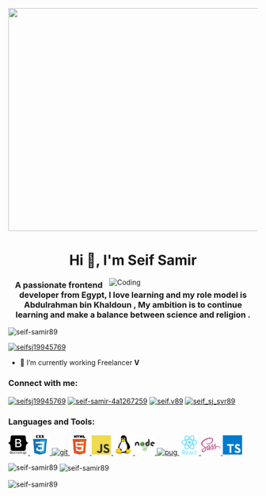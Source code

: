 <div><img width="900" height="450" src="https://media.istockphoto.com/id/1188254830/vector/abstract-red-background-with-binary-code-numbers-malware-concept.jpg?s=612x612&w=0&k=20&c=WPitOFS_6VOoixxptXZ5Epe8G_6aJZteaGE84VW1yUQ=" alt=""> </div>
<h1 align="center">Hi 👋, I'm Seif Samir</h1>
    <img width="300" align="right" src="https://i.pinimg.com/originals/bf/55/45/bf55450d2ccadf2cc45973c2ad965a60.gif" alt="Coding">
<h3 align="center">A passionate frontend developer from Egypt, I love learning and my role model is Abdulrahman bin Khaldoun , My ambition is to continue learning and make a balance between science and religion .</h3>

<p align="left"> <img src="https://komarev.com/ghpvc/?username=seif-samir89&label=Profile%20views&color=0e75b6&style=flat" alt="seif-samir89" /> </p>

<p align="left"> <a href="https://twitter.com/seifsj19945769" target="blank"><img src="https://img.shields.io/twitter/follow/seifsj19945769?logo=twitter&style=for-the-badge" alt="seifsj19945769" /></a> </p>

- 🔭 I’m currently working Freelancer **V**

<h3 align="left">Connect with me:</h3>
<p align="left">
<a href="https://twitter.com/seifsj19945769" target="blank"><img align="center" src="https://raw.githubusercontent.com/rahuldkjain/github-profile-readme-generator/master/src/images/icons/Social/twitter.svg" alt="seifsj19945769" height="30" width="40" /></a>
<a href="https://linkedin.com/in/seif-samir-4a1267259" target="blank"><img align="center" src="https://raw.githubusercontent.com/rahuldkjain/github-profile-readme-generator/master/src/images/icons/Social/linked-in-alt.svg" alt="seif-samir-4a1267259" height="30" width="40" /></a>
<a href="https://fb.com/seif.v89" target="blank"><img align="center" src="https://raw.githubusercontent.com/rahuldkjain/github-profile-readme-generator/master/src/images/icons/Social/facebook.svg" alt="seif.v89" height="30" width="40" /></a>
<a href="https://instagram.com/seif_sj_svr89" target="blank"><img align="center" src="https://raw.githubusercontent.com/rahuldkjain/github-profile-readme-generator/master/src/images/icons/Social/instagram.svg" alt="seif_sj_svr89" height="30" width="40" /></a>
</p>

<h3 align="left">Languages and Tools:</h3>
<p align="left"> <a href="https://getbootstrap.com" target="_blank" rel="noreferrer"> <img src="https://raw.githubusercontent.com/devicons/devicon/master/icons/bootstrap/bootstrap-plain-wordmark.svg" alt="bootstrap" width="40" height="40"/> </a> <a href="https://www.w3schools.com/css/" target="_blank" rel="noreferrer"> <img src="https://raw.githubusercontent.com/devicons/devicon/master/icons/css3/css3-original-wordmark.svg" alt="css3" width="40" height="40"/> </a> <a href="https://git-scm.com/" target="_blank" rel="noreferrer"> <img src="https://www.vectorlogo.zone/logos/git-scm/git-scm-icon.svg" alt="git" width="40" height="40"/> </a> <a href="https://www.w3.org/html/" target="_blank" rel="noreferrer"> <img src="https://raw.githubusercontent.com/devicons/devicon/master/icons/html5/html5-original-wordmark.svg" alt="html5" width="40" height="40"/> </a> <a href="https://developer.mozilla.org/en-US/docs/Web/JavaScript" target="_blank" rel="noreferrer"> <img src="https://raw.githubusercontent.com/devicons/devicon/master/icons/javascript/javascript-original.svg" alt="javascript" width="40" height="40"/> </a> <a href="https://www.linux.org/" target="_blank" rel="noreferrer"> <img src="https://raw.githubusercontent.com/devicons/devicon/master/icons/linux/linux-original.svg" alt="linux" width="40" height="40"/> </a> <a href="https://nodejs.org" target="_blank" rel="noreferrer"> <img src="https://raw.githubusercontent.com/devicons/devicon/master/icons/nodejs/nodejs-original-wordmark.svg" alt="nodejs" width="40" height="40"/> </a> <a href="https://pugjs.org" target="_blank" rel="noreferrer"> <img src="https://cdn.worldvectorlogo.com/logos/pug.svg" alt="pug" width="40" height="40"/> </a> <a href="https://reactjs.org/" target="_blank" rel="noreferrer"> <img src="https://raw.githubusercontent.com/devicons/devicon/master/icons/react/react-original-wordmark.svg" alt="react" width="40" height="40"/> </a> <a href="https://sass-lang.com" target="_blank" rel="noreferrer"> <img src="https://raw.githubusercontent.com/devicons/devicon/master/icons/sass/sass-original.svg" alt="sass" width="40" height="40"/> </a> <a href="https://www.typescriptlang.org/" target="_blank" rel="noreferrer"> <img src="https://raw.githubusercontent.com/devicons/devicon/master/icons/typescript/typescript-original.svg" alt="typescript" width="40" height="40"/> </a> </p>

<p><img align="left" src="https://github-readme-stats.vercel.app/api/top-langs?username=seif-samir89&show_icons=true&locale=en&layout=compact" alt="seif-samir89" /></p>

<p>&nbsp;<img align="center" src="https://github-readme-stats.vercel.app/api?username=seif-samir89&show_icons=true&locale=en" alt="seif-samir89" /></p>

<p><img align="center" src="https://github-readme-streak-stats.herokuapp.com/?user=seif-samir89&" alt="seif-samir89" /></p>

